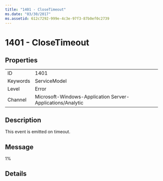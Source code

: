 ```yaml
---
title: "1401 - CloseTimeout"
ms.date: "03/30/2017"
ms.assetid: 612c7292-999e-4c3e-97f3-87b0ef0c2739
---
```

# 1401 - CloseTimeout
## Properties  


|||  
|-|-|  
|ID|1401|  
|Keywords|ServiceModel|  
|Level|Error|  
|Channel|Microsoft-Windows-Application Server-Applications/Analytic|  

## Description  
 This event is emitted on timeout.  

## Message  
 1%  

## Details
